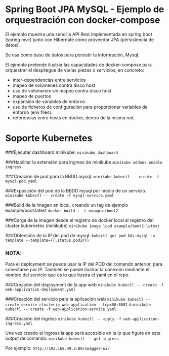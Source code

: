 # Spring Boot JPA MySQL - Ejemplo de orquestración con docker-compose


El ejemplo muestra una sencilla API Rest implementada en spring boot (spring mvc) junto con Hibernate como proveedor JPA (persistencia de datos).

Se usa como base de datos para persistir la información, Mysql.

El ejemplo pretende ilustrar las capacidades de docker-compose para orquestrar el despliegue de varias piezas o servicios, en concreto:

- inter-dependencias entre servicios
- mapeo de volúmenes contra disco host
- uso de volúmenes sin mapeo contra disco host
- mapeo de puertos
- expansión de variables de entorno
- uso de ficheros de configuración para proporcionar variables de entorno (env files).
- referencias entre hosts en docker, dentro de la misma red.

# Soporte Kubernetes

###Ejecutar dashboard minikube:
``minikube dashboard``

###Habilitar la extensión para ingress de minikube
``minikube addons enable ingress``

###Creación de pod para la BBDD mysql.
``minikube kubectl -- create -f mysql-pod.yaml``

###Exposición del pod de la BBDD mysql por medio de un servicio.
``minikube kubectl -- create -f mysql-service.yaml``

###Build de la imagen en local, creando un tag de ejemplo example/boot:latest
``docker build . -t example/boot2``

###Carga de la imagen desde el registro de docker local al registro del cluster kubernetes (minikube)
``minikube image load example/boot2:latest``


###Obtención de la IP del pod de mysql: 
``kubectl get pod k8s-mysql -o template --template={{.status.podIP}}``

### NOTA:
Para el deployment se puede usar la IP del POD del comando anterior, para conectarse por IP.
También se puede ilustrar la conexión mediante el nombre del servicio que es lo que ilustra el yaml en el repo.

###Creación del deployment de la app web
``minikube kubectl -- create -f web-application-deployment.yaml``

###Creación del servicio para la aplicación web
``minikube kubectl -- create service clusterip web-application --tcp=80:8081``
o
``minikube kubectl -- create -f web-application-service.yaml``


###Creación del ingress
``minikube kubectl -- apply -f web-application-ingress.yaml``

Una vez creado el ingress la app será accesible en la ip que figure en este output de comando:
``minikube kubectl -- get ingress``

Por ejemplo:
``http://192.168.49.2:80/swagger-ui/``







